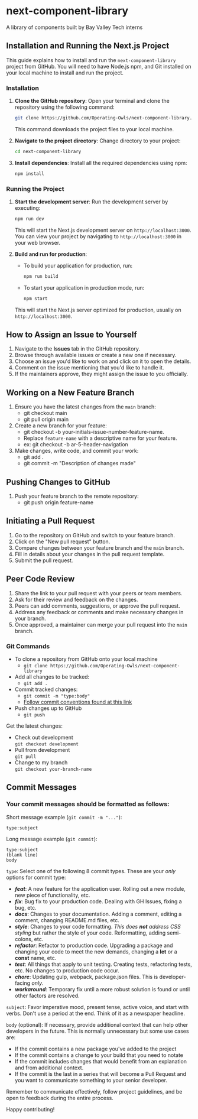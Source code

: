 # next-component-library
A library of components built by Bay Valley Tech interns


## Installation and Running the Next.js Project

This guide explains how to install and run the `next-component-library` project from GitHub.  You will need to have Node.js npm, and Git installed on your local machine to install and run the project.

### Installation

1. **Clone the GitHub repository**:
   Open your terminal and clone the repository using the following command:
   ```bash
   git clone https://github.com/Operating-Owls/next-component-library.git
   ```
   This command downloads the project files to your local machine.

2. **Navigate to the project directory**:
   Change directory to your project:
   ```bash
   cd next-component-library
   ```

3. **Install dependencies**:
   Install all the required dependencies using npm:
   ```bash
   npm install
   ```

### Running the Project

1. **Start the development server**:
   Run the development server by executing:
   ```bash
   npm run dev
   ```
   This will start the Next.js development server on `http://localhost:3000`. You can view your project by navigating to `http://localhost:3000` in your web browser.

2. **Build and run for production**:
   - To build your application for production, run:
     ```bash
     npm run build
     ```
   - To start your application in production mode, run:
     ```bash
     npm start
     ```
   This will start the Next.js server optimized for production, usually on `http://localhost:3000`.


## How to Assign an Issue to Yourself

1. Navigate to the **Issues** tab in the GitHub repository.
2. Browse through available issues or create a new one if necessary.
3. Choose an issue you'd like to work on and click on it to open the details.
4. Comment on the issue mentioning that you'd like to handle it.
5. If the maintainers approve, they might assign the issue to you officially.

## Working on a New Feature Branch

1. Ensure you have the latest changes from the `main` branch:
    - git checkout main
    - git pull origin main
2. Create a new branch for your feature:
    - git checkout -b your-initials-issue-number-feature-name.
    - Replace `feature-name` with a descriptive name for your feature.
    - ex: git checkout -b ar-5-header-navigation
3. Make changes, write code, and commit your work:
    - git add .
    - git commit -m "Description of changes made"

## Pushing Changes to GitHub

1. Push your feature branch to the remote repository:
    - git push origin feature-name

## Initiating a Pull Request

1. Go to the repository on GitHub and switch to your feature branch.
2. Click on the "New pull request" button.
3. Compare changes between your feature branch and the `main` branch.
4. Fill in details about your changes in the pull request template.
5. Submit the pull request.

## Peer Code Review

1. Share the link to your pull request with your peers or team members.
2. Ask for their review and feedback on the changes.
3. Peers can add comments, suggestions, or approve the pull request.
4. Address any feedback or comments and make necessary changes in your branch.
5. Once approved, a maintainer can merge your pull request into the `main` branch.

### Git Commands

- To clone a repository from GitHub onto your local machine
  - `git clone https://github.com/Operating-Owls/next-component-library`
- Add all changes to be tracked:
  - `git add .`
- Commit tracked changes:
  - `git commit -m "type:body"`
  - [Follow commit conventions found at this link](commits.md)
- Push changes up to GitHub
  - `git push`

Get the latest changes:

- Check out development  
   `git checkout development`
- Pull from development  
   `git pull`
- Change to my branch  
   `git checkout your-branch-name`

## Commit Messages

### Your commit messages should be formatted as follows:

Short message example (`git commit -m "..."`):

`type:subject`

Long message example (`git commit`):
```
type:subject
(blank line)
body
```

`type`: Select one of the following 8 commit types. These are your _only_ options for commit type:

- **_feat_**: A new feature for the application user. Rolling out a new module, new piece of functionality, etc.
- **_fix_**: Bug fix to your production code. Dealing with GH Issues, fixing a bug, etc.
- **_docs_**: Changes to your documentation. Adding a comment, editing a comment, changing README.md files, etc.
- **_style_**: Changes to your code formatting. _This does **not** address CSS styling_ but rather the style of your code. Reformatting, adding semi-colons, etc.
- **_refactor_**: Refactor to production code. Upgrading a package and changing your code to meet the new demands, changing a **let** or a **const** name, etc.
- **_test_**: All things that apply to unit testing. Creating tests, refactoring tests, etc. No changes to production code occur.
- **_chore_**: Updating gulp, webpack, package.json files. This is developer-facing _only_.
- **_workaround_**: Temporary fix until a more robust solution is found or until other factors are resolved.

`subject`: Favor imperative mood, present tense, active voice, and start with verbs. Don't use a period at the end. Think of it as a newspaper headline.

`body` (optional): If necessary, provide additional context that can help other developers in the future. This is normally unnecessary but some use cases are:

- If the commit contains a new package you've added to the project
- If the commit contains a change to your build that you need to notate
- If the commit includes changes that would benefit from an explanation and from additional context.
- If the commit is the last in a series that will become a Pull Request and you want to communicate something to your senior developer.

Remember to communicate effectively, follow project guidelines, and be open to feedback during the entire process.

Happy contributing!